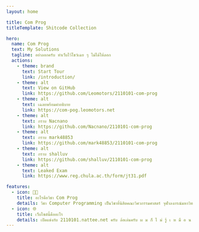 ```yaml
---
layout: home

title: Com Prog
titleTemplate: Shitcode Collection

hero:
  name: Com Prog
  text: My Solutions
  tagline: อย่าลอกครับ ทำเว็บไว้โชว์เฉย ๆ ไม่ได้ให้ลอก
  actions:
    - theme: brand
      text: Start Tour
      link: /introduction/
    - theme: alt
      text: View on GitHub
      link: https://github.com/Leomotors/2110101-com-prog
    - theme: alt
      text: เฉลยพร้อมคำอธิบาย
      link: https://com-pog.leomotors.net
    - theme: alt
      text: กราบ Nacnano
      link: https://github.com/Nacnano/2110101-com-prog
    - theme: alt
      text: กราบ mark48853
      link: https://github.com/mark48853/2110101-com-prog
    - theme: alt
      text: กราบ shalluv
      link: https://github.com/shalluv/2110101-com-prog
    - theme: alt
      text: Leaked Exam
      link: https://www.reg.chula.ac.th/form/jt31.pdf

features:
  - icon: 🧑‍💻
    title: อะไรคือวิชา Com Prog
    details: วิชา Computer Programming เป็นวิชาที่นิสิตคณะวิศวกรรมศาสตร์ จุฬาลงกรณ์มหาวิทยาลัยทุกคนต้องเรียน เพื่อฝึกพื้นฐานการเขียนโปรแกรม ซึ่งมีประโยชน์มากในการนำไปประยุกต์ใช้ที่หลากหลาย ในวิชานี้จะใช้ภาษา Python เพื่อเรียนพื้นฐานเบื้องต้น
  - icon: 🌐
    title: เว็บไซต์นี้คืออะไร
    details: เปิดแข่งกับ 2110101.nattee.net ครับ ล้อเล่นครับ ผ ม ก็ ไ ม่ รู้ เ ห มื อ น กั น
---
```

